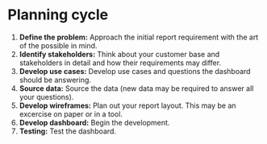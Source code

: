 # Planning cycle

1. **Define the problem:**
   Approach the initial report requirement with the art of the possible in mind.
2. **Identify stakeholders:**
   Think about your customer base and stakeholders in detail and how their requirements may differ.
3. **Develop use cases:**
   Develop use cases and questions the dashboard should be answering.
4. **Source data:**
   Source the data (new data may be required to answer all your questions).
5. **Develop wireframes:**
   Plan out your report layout. This may be an excercise on paper or in a tool.
6. **Develop dashboard:**
   Begin the development.
7. **Testing:**
   Test the dashboard.
